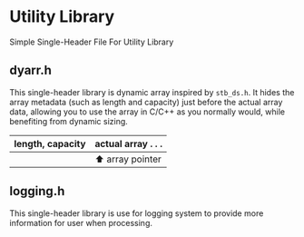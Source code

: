 # Utility Library
Simple Single-Header File For Utility Library

## dyarr.h

This single-header library is dynamic array inspired by `stb_ds.h`. It hides the array metadata (such as length and capacity) just before the actual array data, allowing you to use the array in C/C++ as you normally would, while benefiting from dynamic sizing.

| length, capacity | actual array . . . |
| ---------------- | ------------------ |
|                  | ⬆ array pointer   |

## logging.h

This single-header library is use for logging system to provide more information for user when processing.
